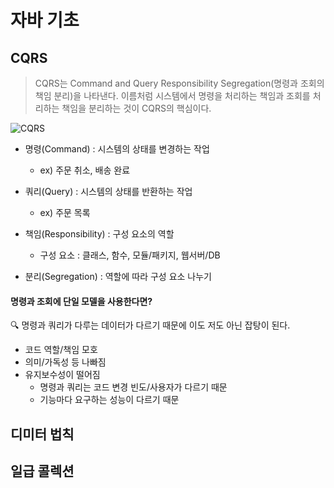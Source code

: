 # 자바 기초
## CQRS
> CQRS는 Command and Query Responsibility Segregation(명령과 조회의 책임 분리)을 나타낸다. 이름처럼 시스템에서 명령을 처리하는 책임과 조회를 처리하는 책임을 분리하는 것이 CQRS의 핵심이다.

![CQRS](https://blog.nebrass.fr/wp-content/uploads/cqrs-simple-diagram-886x1024.png)

- 명령(Command) : 시스템의 상태를 변경하는 작업
	- ex) 주문 취소, 배송 완료
- 쿼리(Query) : 시스템의 상태를 반환하는 작업
	- ex) 주문 목록
- 책임(Responsibility) : 구성 요소의 역할
	- 구성 요소 : 클래스, 함수, 모듈/패키지, 웹서버/DB

- 분리(Segregation) : 역할에 따라 구성 요소 나누기

#### 명령과 조회에 단일 모델을 사용한다면?
🔍 명령과 쿼리가 다루는 데이터가 다르기 때문에 이도 저도 아닌 잡탕이 된다.
- 코드 역할/책임 모호
- 의미/가독성 등 나빠짐
- 유지보수성이 떨어짐
	- 명령과 쿼리는 코드 변경 빈도/사용자가 다르기 때문
	- 기능마다 요구하는 성능이 다르기 때문


## 디미터 법칙
## 일급 콜렉션